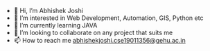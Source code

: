 - 👋 Hi, I’m Abhishek Joshi
- 👀 I’m interested in Web Development, Automation, GIS, Python etc
- 🌱 I’m currently learning JAVA
- 💞️ I’m looking to collaborate on any project that suits me
- 📫 How to reach me abhishekjoshi.cse19011356@gehu.ac.in

<!---
abhij2127/abhij2127 is a ✨ special ✨ repository because its `README.md` (this file) appears on your GitHub profile.
You can click the Preview link to take a look at your changes.
--->
